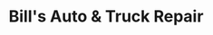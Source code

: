 ---
title: "Bill's Auto & Truck Repair"
url: /palmer/bills-auto-and-truck-repair/
shop: car repair
---